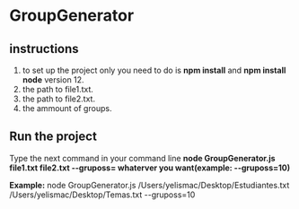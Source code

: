 # GroupGenerator


## instructions

1. to set up the project only you need to do is **npm install** and **npm install node** version 12.
2. the path to file1.txt.
3. the path to file2.txt.
4. the ammount of groups.

## Run the project 

Type the next command in your command line **node GroupGenerator.js file1.txt file2.txt --gruposs= whaterver you want(example: --gruposs=10)**

**Example:** node GroupGenerator.js /Users/yelismac/Desktop/Estudiantes.txt /Users/yelismac/Desktop/Temas.txt --gruposs=10
